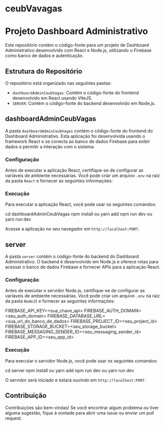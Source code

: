 # ceubVavagas

# Projeto Dashboard Administrativo

Este repositório contém o código-fonte para um projeto de Dashboard Administrativo desenvolvido com React e Node.js, utilizando o Firebase como banco de dados e autenticação.

## Estrutura do Repositório

O repositório está organizado nas seguintes pastas:

- `dashboardAdminCeubVagas`: Contém o código-fonte do frontend desenvolvido em React usando ViteJS.
- `SERVER`: Contém o código-fonte do backend desenvolvido em Node.js.

## dashboardAdminCeubVagas

A pasta `dashboardAdminCeubVagas` contém o código-fonte do frontend do Dashboard Administrativo. Esta aplicação foi desenvolvida usando o framework React e se conecta ao banco de dados Firebase para exibir dados e permitir a interação com o sistema.

### Configuração

Antes de executar a aplicação React, certifique-se de configurar as variáveis de ambiente necessárias. Você pode criar um arquivo `.env` na raiz da pasta `React` e fornecer as seguintes informações:

### Execução

Para executar a aplicação React, você pode usar os seguintes comandos:

cd dashboardAdminCeubVagas
npm install ou yarn add 
npm run dev ou yarn run dev

Acesse a aplicação no seu navegador em `http://localhost:PORT`.

## server

A pasta `server` contém o código-fonte do backend do Dashboard Administrativo. O backend é desenvolvido em Node.js e oferece rotas para acessar o banco de dados Firebase e fornecer APIs para a aplicação React.

### Configuração

Antes de executar o servidor Node.js, certifique-se de configurar as variáveis de ambiente necessárias. Você pode criar um arquivo `.env` na raiz da pasta `NodeJS` e fornecer as seguintes informações:

FIREBASE_API_KEY=<sua_chave_api>
FIREBASE_AUTH_DOMAIN=<seu_auth_domain>
FIREBASE_DATABASE_URL=<sua_url_do_banco_de_dados>
FIREBASE_PROJECT_ID=<seu_project_id>
FIREBASE_STORAGE_BUCKET=<seu_storage_bucket>
FIREBASE_MESSAGING_SENDER_ID=<seu_messaging_sender_id>
FIREBASE_APP_ID=<seu_app_id>

### Execução

Para executar o servidor Node.js, você pode usar os seguintes comandos:

cd server
npm install ou yarn add 
npm run dev ou yarn run dev

O servidor será iniciado e estará ouvindo em `http://localhost:PORT`.

## Contribuição

Contribuições são bem-vindas! Se você encontrar algum problema ou tiver alguma sugestão, fique à vontade para abrir uma issue ou enviar um pull request.


